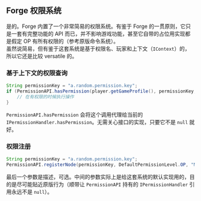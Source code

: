 ## Forge 权限系统

是的。Forge 内置了一个非常简易的权限系统。有鉴于 Forge 的一贯原则，它只是一套有完整功能的 API 而已，并不影响游戏功能，甚至它自带的占位用实现都是假定 OP 有所有权限的（参考原版命令系统）。  
虽然说简易，但有鉴于这套系统是基于权限名、玩家和上下文（`IContext`）的，所以它还是比较 versatile 的。

### 基于上下文的权限查询

```java
String permissionKey = "a.random.permission.key";
if (PermissionAPI.hasPermission(player.getGameProfile(), permissionKey, new PlayerContext(player))) {
    // 在有权限的时候执行操作
}
```

`PermissionAPI.hasPermission` 会将这个调用代理给当前的 `IPermissionHandler.hasPermission`。无需关心接口的实现，只要它不是 `null` 就好。

### 权限注册

```java
String permissionKey = "a.random.permission.key";
PermissionAPI.registerNode(permissionKey, DefaultPermissionLevel.OP, "My first permission");
```

最后一个参数是描述，可选。中间的参数实际上是给这套系统的默认实现用的，目的是尽可能贴近原版行为（顺带让 `PermissionAPI` 持有的 `IPermissionHandler` 引用永远不是 `null`）。
